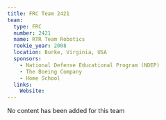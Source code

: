 ```yaml
---
title: FRC Team 2421
team:
  type: FRC
  number: 2421
  name: RTR Team Robotics
  rookie_year: 2008
  location: Burke, Virginia, USA
  sponsors:
    - National Defense Educational Program (NDEP)
    - The Boeing Company
    - Home School
  links:
    Website: 
---
```

No content has been added for this team